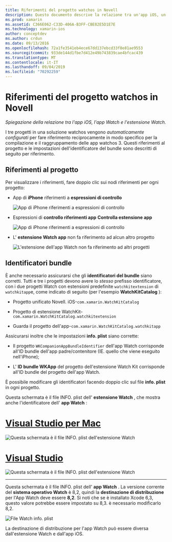 ```yaml
---
title: Riferimenti del progetto watchos in Novell
description: Questo documento descrive la relazione tra un'app iOS, un'app Watch e un'estensione dell'app Watch. Vengono illustrati i riferimenti al progetto e gli identificatori del bundle.
ms.prod: xamarin
ms.assetid: C366E062-C33D-406A-B3FF-CBE82E5D1E7E
ms.technology: xamarin-ios
author: conceptdev
ms.author: crdun
ms.date: 09/13/2016
ms.openlocfilehash: 72a1fe3541eb4ece67dd137ebcd33f8e81ae9553
ms.sourcegitcommit: 933de144d1fbe7d412e49b743839cae4bfcac439
ms.translationtype: MT
ms.contentlocale: it-IT
ms.lasthandoff: 09/04/2019
ms.locfileid: "70292259"
---
```

# <a name="watchos-project-references-in-xamarin"></a>Riferimenti del progetto watchos in Novell

_Spiegazione della relazione tra l'app iOS, l'app Watch e l'estensione Watch._

I tre progetti in una soluzione watchos vengono *automaticamente configurati* per fare riferimento reciprocamente in modo specifico per la compilazione e il raggruppamento delle app watchos 3. Questi riferimenti al progetto e le impostazioni dell'identificatore del bundle sono descritti di seguito per riferimento.

## <a name="project-references"></a>Riferimenti al progetto

Per visualizzare i riferimenti, fare doppio clic sui nodi riferimenti per ogni progetto:

- App di **iPhone** riferimenti a **espressioni di controllo**

  ![](project-references-images/catalog-reference1.png "App di iPhone riferimenti a espressioni di controllo")

- Espressioni di **controllo riferimenti app** **Controlla estensione app**

  ![](project-references-images/catalog-reference2.png "App di iPhone riferimenti a espressioni di controllo")


- L' **estensione Watch app** non fa riferimento ad alcun altro progetto

  ![](project-references-images/catalog-reference3.png "L'estensione dell'app Watch non fa riferimento ad altri progetti")



## <a name="bundle-identifiers"></a>Identificatori bundle

È anche necessario assicurarsi che gli **identificatori del bundle** siano corretti.
Tutti e tre i progetti devono avere lo *stesso* prefisso identificatore, con i due progetti Watch con estensioni predefinite `watchkitextension` di `watchkitapp`e, come indicato di seguito (per l'esempio **WatchKitCatalog** ):

- Progetto unificato Novell. iOS-`com.xamarin.WatchKitCatalog`

- Progetto di estensione WatchKit-`com.xamarin.WatchKitCatalog.watchkitextension`

- Guarda il progetto dell'app-`com.xamarin.WatchKitCatalog.watchkitapp`

Assicurarsi inoltre che le impostazioni **info. plist** siano corrette:

- Il progetto `WKCompanionAppBundleIdentifier` dell'app Watch corrisponde all'ID bundle dell'app padre/contenitore (IE. quello che viene eseguito nell'iPhone);

- L' **ID bundle WKApp** del progetto dell'estensione Watch Kit corrisponde all'ID bundle del progetto dell'app Watch.

È possibile modificare gli identificatori facendo doppio clic sul file **info. plist** in ogni progetto.

Questa schermata è il file INFO. plist dell' **estensione Watch** , che mostra anche l'identificatore dell' **app Watch** :

# <a name="visual-studio-for-mactabmacos"></a>[Visual Studio per Mac](#tab/macos)

![](project-references-images/infoplist-extension.png "Questa schermata è il file INFO. plist dell'estensione Watch")

# <a name="visual-studiotabwindows"></a>[Visual Studio](#tab/windows)

![](project-references-images/infoplist-extension-vs.png "Questa schermata è il file INFO. plist dell'estensione Watch")

-----

Questa schermata è il file INFO. plist dell' **app Watch** .
La versione corrente del **sistema operativo Watch** è 8,2, quindi la **destinazione di distribuzione** per l'App Watch deve essere **8,2**. Si noti che se è installato Xcode 6,3, questo valore potrebbe essere impostato su 8,3. è necessario modificarlo 8,2.

![](project-references-images/infoplist-watchapp.png "File Watch info. plist")

La destinazione di distribuzione per l'app Watch può essere diversa dall'estensione Watch e dall'app iOS.

